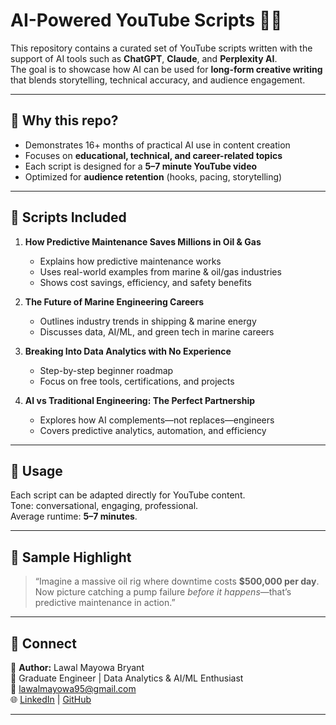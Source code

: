 # AI-Powered YouTube Scripts 🎥🤖

This repository contains a curated set of YouTube scripts written with the support of AI tools such as **ChatGPT**, **Claude**, and **Perplexity AI**.  
The goal is to showcase how AI can be used for **long-form creative writing** that blends storytelling, technical accuracy, and audience engagement.  

---

## 📌 Why this repo?
- Demonstrates 16+ months of practical AI use in content creation  
- Focuses on **educational, technical, and career-related topics**  
- Each script is designed for a **5–7 minute YouTube video**  
- Optimized for **audience retention** (hooks, pacing, storytelling)  

---

## 📂 Scripts Included

1. **How Predictive Maintenance Saves Millions in Oil & Gas**  
   - Explains how predictive maintenance works  
   - Uses real-world examples from marine & oil/gas industries  
   - Shows cost savings, efficiency, and safety benefits  

2. **The Future of Marine Engineering Careers**  
   - Outlines industry trends in shipping & marine energy  
   - Discusses data, AI/ML, and green tech in marine careers  

3. **Breaking Into Data Analytics with No Experience**  
   - Step-by-step beginner roadmap  
   - Focus on free tools, certifications, and projects  

4. **AI vs Traditional Engineering: The Perfect Partnership**  
   - Explores how AI complements—not replaces—engineers  
   - Covers predictive analytics, automation, and efficiency  

---

## 🚀 Usage
Each script can be adapted directly for YouTube content.  
Tone: conversational, engaging, professional.  
Average runtime: **5–7 minutes**.  

---

## 📝 Sample Highlight
> “Imagine a massive oil rig where downtime costs **$500,000 per day**. Now picture catching a pump failure *before it happens*—that’s predictive maintenance in action.”  

---

## 🔗 Connect
👤 **Author:** Lawal Mayowa Bryant  
💼 Graduate Engineer | Data Analytics & AI/ML Enthusiast  
📧 lawalmayowa95@gmail.com  
🌐 [LinkedIn](your-linkedin-url) | [GitHub](your-github-url)  

---
